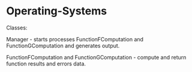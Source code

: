 # Operating-Systems
Classes:

Manager - starts processes FunctionFComputation and FunctionGComputation and generates output.

FunctionFComputation and FunctionGComputation - compute and return function results and errors data.
